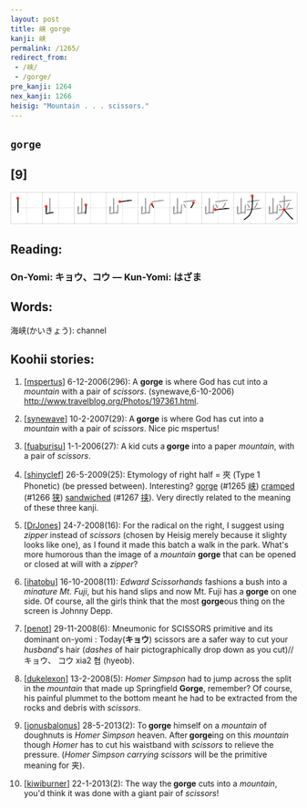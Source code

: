 ```yaml
---
layout: post
title: 峡 gorge
kanji: 峡
permalink: /1265/
redirect_from:
 - /峡/
 - /gorge/
pre_kanji: 1264
nex_kanji: 1266
heisig: "Mountain . . . scissors."
---
```


## `gorge`

## [9]

<div class="stroke"><img src="../images/E5B3A1.png" /></div>

## Reading:

### On-Yomi: キョウ、コウ &mdash; Kun-Yomi: はざま

## Words:

海峡(かいきょう): channel

## Koohii stories:

1) [<a href="http://kanji.koohii.com/profile/mspertus">mspertus</a>] 6-12-2006(296): A <strong>gorge</strong> is where God has cut into a <em>mountain</em> with a pair of <em>scissors</em>. (synewave,6-10-2006) <a href="http://www.travelblog.org/Photos/197361.html">http://www.travelblog.org/Photos/197361.html</a>. 

2) [<a href="http://kanji.koohii.com/profile/synewave">synewave</a>] 10-2-2007(29): A<strong> gorge</strong> is where God has cut into a <em>mountain</em> with a pair of <em>scissors</em>. Nice pic mspertus! 

3) [<a href="http://kanji.koohii.com/profile/fuaburisu">fuaburisu</a>] 1-1-2006(27): A kid cuts a<strong> gorge</strong> into a paper <em>mountain</em>, with a pair of <em>scissors</em>. 

4) [<a href="http://kanji.koohii.com/profile/shinyclef">shinyclef</a>] 26-5-2009(25): Etymology of right half = 夾 (Type 1 Phonetic) (be pressed between). Interesting? <a href="../1265">gorge</a> <span class="index">(#1265 <a href="http://jisho.org/kanji/details/峡">峡</a>)</span> <a href="../1266">cramped</a> <span class="index">(#1266 <a href="http://jisho.org/kanji/details/狭">狭</a>)</span> <a href="../1267">sandwiched</a> <span class="index">(#1267 <a href="http://jisho.org/kanji/details/挟">挟</a>)</span>. Very directly related to the meaning of these three kanji. 

5) [<a href="http://kanji.koohii.com/profile/DrJones">DrJones</a>] 24-7-2008(16): For the radical on the right, I suggest using <em>zipper</em> instead of <em>scissors</em> (chosen by Heisig merely because it slighty looks like one), as I found it made this batch a walk in the park. What&#039;s more humorous than the image of a <em>mountain</em> <strong>gorge</strong> that can be opened or closed at will with a <em>zipper</em>? 

6) [<a href="http://kanji.koohii.com/profile/ihatobu">ihatobu</a>] 16-10-2008(11): <em>Edward Scissorhands</em> fashions a bush into a <em>minature Mt. Fuji</em>, but his hand slips and now Mt. Fuji has a<strong> gorge</strong> on one side. Of course, all the girls think that the most <strong>gorge</strong>ous thing on the screen is Johnny Depp. 

7) [<a href="http://kanji.koohii.com/profile/penot">penot</a>] 29-11-2008(6): Mneumonic for SCISSORS primitive and its dominant on-yomi : Today(<strong>キョウ</strong>) scissors are a safer way to cut your <em>husband</em>&#039;s hair (<em>dashes</em> of hair pictographically drop down as you cut)//キョウ、 コウ xia2 협 (hyeob). 

8) [<a href="http://kanji.koohii.com/profile/dukelexon">dukelexon</a>] 13-2-2008(5): <em>Homer Simpson</em> had to jump across the split in the <em>mountain</em> that made up Springfield <strong>Gorge</strong>, remember? Of course, his painful plummet to the bottom meant he had to be extracted from the rocks and debris with <em>scissors</em>. 

9) [<a href="http://kanji.koohii.com/profile/jonusbalonus">jonusbalonus</a>] 28-5-2013(2): To<strong> gorge</strong> himself on a <em>mountain</em> of doughnuts is <em>Homer Simpson</em> heaven. After<strong> gorge</strong>ing on this <em>mountain</em> though <em>Homer</em> has to cut his waistband with <em>scissors</em> to relieve the pressure. (<em>Homer Simpson carrying scissors</em> will be the primitive meaning for 夹). 

10) [<a href="http://kanji.koohii.com/profile/kiwiburner">kiwiburner</a>] 22-1-2013(2): The way the<strong> gorge</strong> cuts into a <em>mountain</em>, you&#039;d think it was done with a giant pair of <em>scissors</em>! 
